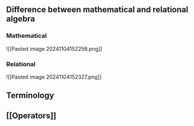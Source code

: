 ## Difference between mathematical and relational algebra
### Mathematical
![[Pasted image 20241104152258.png]]
### Relational
![[Pasted image 20241104152327.png]]

## Terminology
## [[Operators]]
